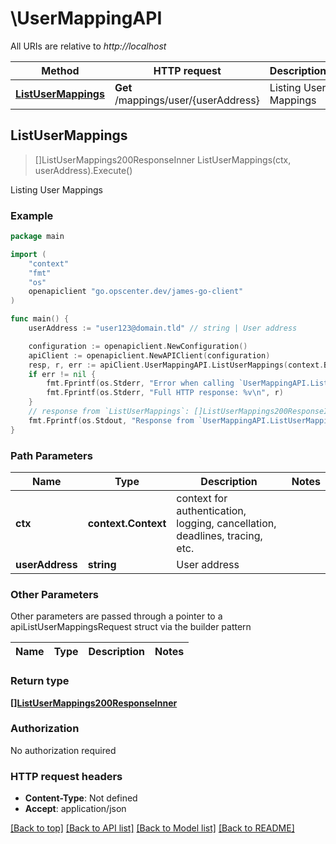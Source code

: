 # \UserMappingAPI

All URIs are relative to *http://localhost*

Method | HTTP request | Description
------------- | ------------- | -------------
[**ListUserMappings**](UserMappingAPI.md#ListUserMappings) | **Get** /mappings/user/{userAddress} | Listing User Mappings



## ListUserMappings

> []ListUserMappings200ResponseInner ListUserMappings(ctx, userAddress).Execute()

Listing User Mappings

### Example

```go
package main

import (
    "context"
    "fmt"
    "os"
    openapiclient "go.opscenter.dev/james-go-client"
)

func main() {
    userAddress := "user123@domain.tld" // string | User address

    configuration := openapiclient.NewConfiguration()
    apiClient := openapiclient.NewAPIClient(configuration)
    resp, r, err := apiClient.UserMappingAPI.ListUserMappings(context.Background(), userAddress).Execute()
    if err != nil {
        fmt.Fprintf(os.Stderr, "Error when calling `UserMappingAPI.ListUserMappings``: %v\n", err)
        fmt.Fprintf(os.Stderr, "Full HTTP response: %v\n", r)
    }
    // response from `ListUserMappings`: []ListUserMappings200ResponseInner
    fmt.Fprintf(os.Stdout, "Response from `UserMappingAPI.ListUserMappings`: %v\n", resp)
}
```

### Path Parameters


Name | Type | Description  | Notes
------------- | ------------- | ------------- | -------------
**ctx** | **context.Context** | context for authentication, logging, cancellation, deadlines, tracing, etc.
**userAddress** | **string** | User address | 

### Other Parameters

Other parameters are passed through a pointer to a apiListUserMappingsRequest struct via the builder pattern


Name | Type | Description  | Notes
------------- | ------------- | ------------- | -------------


### Return type

[**[]ListUserMappings200ResponseInner**](ListUserMappings200ResponseInner.md)

### Authorization

No authorization required

### HTTP request headers

- **Content-Type**: Not defined
- **Accept**: application/json

[[Back to top]](#) [[Back to API list]](../README.md#documentation-for-api-endpoints)
[[Back to Model list]](../README.md#documentation-for-models)
[[Back to README]](../README.md)

